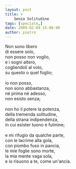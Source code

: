 ```yaml
---
layout: post
title: >
    Senza Solitudine
tags: [speciale,]
date: 2009-02-09 15:08:00
author: pietro
---
```

Non sono libero<br/>di essere solo,<br/>non posso non voglio,<br/>e i sogni altero,<br/>cogliendoli al volo,<br/>su questo o quel foglio;<br/><br/>io non posso,<br/>non sono abbastanza,<br/>né prima né adesso,<br/>non esisto senza;<br/><br/>non ho il potere la potenza,<br/>della tremenda solitudine,<br/>della strana indipendenza,<br/>in cui esister tuono e fulmine;<br/><br/>e mi rifugio da qualche parte,<br/>con le lacrime alla gola,<br/>con piombo fuso in pancia,<br/>le mie foglie sono morte,<br/>la mia mente vaga sola,<br/>e io risuono a te, come un'ancia.

